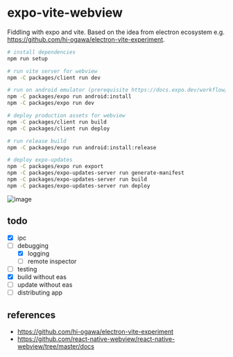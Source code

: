 # expo-vite-webview

Fiddling with expo and vite.
Based on the idea from electron ecosystem e.g. https://github.com/hi-ogawa/electron-vite-experiment.

```sh
# install dependencies
npm run setup

# run vite server for webview
npm -C packages/client run dev

# run on android emulator (prerequisite https://docs.expo.dev/workflow/android-studio-emulator/)
npm -C packages/expo run android:install
npm -C packages/expo run dev

# deploy production assets for webview
npm -C packages/client run build
npm -C packages/client run deploy

# run release build
npm -C packages/expo run android:install:release

# deploy expo-updates
npm -C packages/expo run export
npm -C packages/expo-updates-server run generate-manifest
npm -C packages/expo-updates-server run build
npm -C packages/expo-updates-server run deploy
```

![image](https://user-images.githubusercontent.com/4232207/192078396-fb4c6f52-0036-47d2-b71e-7e89aefb9702.png)

## todo

- [x] ipc
- [ ] debugging
  - [x] logging
  - [ ] remote inspector
- [ ] testing
- [x] build without eas
- [ ] update without eas
- [ ] distributing app

## references

- https://github.com/hi-ogawa/electron-vite-experiment
- https://github.com/react-native-webview/react-native-webview/tree/master/docs
